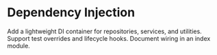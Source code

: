 # Dependency Injection
Add a lightweight DI container for repositories, services, and utilities. Support test overrides and lifecycle hooks.
Document wiring in an index module.
